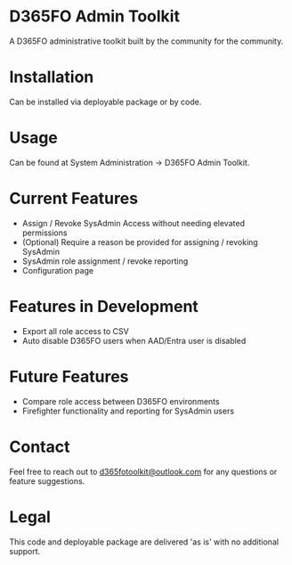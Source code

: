 # D365FO Admin Toolkit
 A D365FO administrative toolkit built by the community for the community.

# Installation
Can be installed via deployable package or by code.

# Usage
Can be found at System Administration -> D365FO Admin Toolkit.

# Current Features
- Assign / Revoke SysAdmin Access without needing elevated permissions
- (Optional) Require a reason be provided for assigning / revoking SysAdmin
- SysAdmin role assignment / revoke reporting
- Configuration page

# Features in Development
- Export all role access to CSV
- Auto disable D365FO users when AAD/Entra user is disabled

# Future Features
- Compare role access between D365FO environments
- Firefighter functionality and reporting for SysAdmin users

# Contact
Feel free to reach out to d365fotoolkit@outlook.com for any questions or feature suggestions.

# Legal
This code and deployable package are delivered 'as is' with no additional support.
